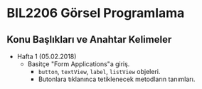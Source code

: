 # BIL2206 Görsel Programlama

## Konu Başlıkları ve Anahtar Kelimeler

- Hafta 1 (05.02.2018)
  - Basitçe "Form Applications"a giriş.
    - `button`, `textView`, `label`, `listView` objeleri.
    - Butonlara tıklanınca tetiklenecek metodların tanımları.
